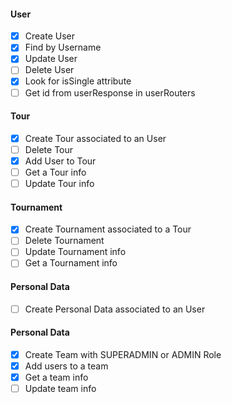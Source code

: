 #### User

-   [x] Create User
-   [x] Find by Username
-   [x] Update User
-   [ ] Delete User
-   [x] Look for isSingle attribute
-   [ ] Get id from userResponse in userRouters

#### Tour

-   [x] Create Tour associated to an User
-   [ ] Delete Tour
-   [x] Add User to Tour
-   [ ] Get a Tour info
-   [ ] Update Tour info

#### Tournament

-   [x] Create Tournament associated to a Tour
-   [ ] Delete Tournament
-   [ ] Update Tournament info
-   [ ] Get a Tournament info

#### Personal Data

-   [ ] Create Personal Data associated to an User

#### Personal Data

-   [x] Create Team with SUPERADMIN or ADMIN Role
-   [x] Add users to a team
-   [x] Get a team info
-   [ ] Update team info
